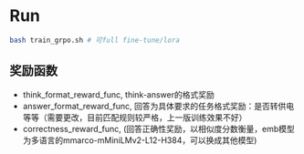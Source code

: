 # Run
```bash
bash train_grpo.sh # 可full fine-tune/lora
```

## 奖励函数
- think_format_reward_func, think-answer的格式奖励
- answer_format_reward_func, 回答为具体要求的任务格式奖励：是否转供电等等（需要更改，目前匹配规则较严格，上一版训练效果不好）
- correctness_reward_func, (回答正确性奖励，以相似度分数衡量，emb模型为多语言的mmarco-mMiniLMv2-L12-H384，可以换成其他模型)